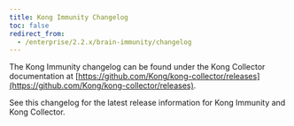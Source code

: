 ```yaml
---
title: Kong Immunity Changelog
toc: false
redirect_from:
  - /enterprise/2.2.x/brain-immunity/changelog
---
```


The Kong Immunity changelog can be found under the Kong Collector documentation at [https://github.com/Kong/kong-collector/releases](https://github.com/Kong/kong-collector/releases).

See this changelog for the latest release information for Kong Immunity and Kong Collector.
